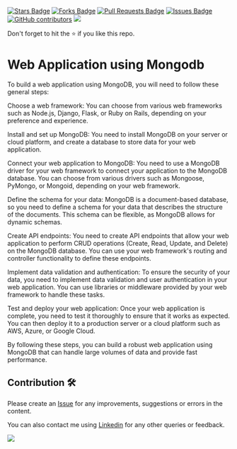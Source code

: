 <a href="https://github.com/drshahizan/special-topic-data-engineering/stargazers"><img src="https://img.shields.io/github/stars/drshahizan/special-topic-data-engineering" alt="Stars Badge"/></a>
<a href="https://github.com/drshahizan/special-topic-data-engineering/network/members"><img src="https://img.shields.io/github/forks/drshahizan/special-topic-data-engineering" alt="Forks Badge"/></a>
<a href="https://github.com/drshahizan/special-topic-data-engineering/pulls"><img src="https://img.shields.io/github/issues-pr/drshahizan/special-topic-data-engineering" alt="Pull Requests Badge"/></a>
<a href="https://github.com/drshahizan/special-topic-data-engineering/issues"><img src="https://img.shields.io/github/issues/drshahizan/special-topic-data-engineering" alt="Issues Badge"/></a>
<a href="https://github.com/drshahizan/special-topic-data-engineering/graphs/contributors"><img alt="GitHub contributors" src="https://img.shields.io/github/contributors/drshahizan/special-topic-data-engineering?color=2b9348"></a>
![](https://visitor-badge.glitch.me/badge?page_id=drshahizan/special-topic-data-engineering)

Don't forget to hit the :star: if you like this repo.

# Web Application using Mongodb

To build a web application using MongoDB, you will need to follow these general steps:

Choose a web framework: You can choose from various web frameworks such as Node.js, Django, Flask, or Ruby on Rails, depending on your preference and experience.

Install and set up MongoDB: You need to install MongoDB on your server or cloud platform, and create a database to store data for your web application.

Connect your web application to MongoDB: You need to use a MongoDB driver for your web framework to connect your application to the MongoDB database. You can choose from various drivers such as Mongoose, PyMongo, or Mongoid, depending on your web framework.

Define the schema for your data: MongoDB is a document-based database, so you need to define a schema for your data that describes the structure of the documents. This schema can be flexible, as MongoDB allows for dynamic schemas.

Create API endpoints: You need to create API endpoints that allow your web application to perform CRUD operations (Create, Read, Update, and Delete) on the MongoDB database. You can use your web framework's routing and controller functionality to define these endpoints.

Implement data validation and authentication: To ensure the security of your data, you need to implement data validation and user authentication in your web application. You can use libraries or middleware provided by your web framework to handle these tasks.

Test and deploy your web application: Once your web application is complete, you need to test it thoroughly to ensure that it works as expected. You can then deploy it to a production server or a cloud platform such as AWS, Azure, or Google Cloud.

By following these steps, you can build a robust web application using MongoDB that can handle large volumes of data and provide fast performance.


## Contribution 🛠️
Please create an [Issue](https://github.com/drshahizan/special-topic-data-engineering/issues) for any improvements, suggestions or errors in the content.

You can also contact me using [Linkedin](https://www.linkedin.com/in/drshahizan/) for any other queries or feedback.

![](https://visitor-badge.glitch.me/badge?page_id=drshahizan)
